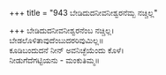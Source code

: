 +++
title = "943 ಬೇಡಿದುದನೀವನೀಶ್ವರನೆಮ್ಬ ನಚ್ಚಿಲ್ಲ"

+++
ಬೇಡಿದುದನೀವನೀಶ್ವರನೆಂಬ ನಚ್ಚಿಲ್ಲ।  
ಬೇಡಲೊಳಿತಾವುದೆಂಬುದರರಿವುಮಿಲ್ಲ॥  
ಕೂಡಿಬಂದುದನೆ ನೀನ್ ಅವನಿಚ್ಛೆಯೆಂದು ಕೊಳೆ।  
ನೀಡುಗೆದೆಗಟ್ಟಿಯನು - ಮಂಕುತಿಮ್ಮ॥  
